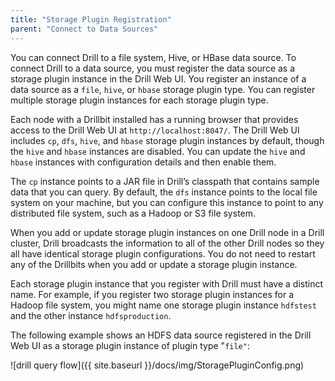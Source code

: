 ```yaml
---
title: "Storage Plugin Registration"
parent: "Connect to Data Sources"
---
```

You can connect Drill to a file system, Hive, or HBase data source. To connect
Drill to a data source, you must register the data source as a storage plugin
instance in the Drill Web UI. You register an instance of a data source as a
`file`, `hive`, or `hbase` storage plugin type. You can register multiple
storage plugin instances for each storage plugin type.

Each node with a Drillbit installed has a running browser that provides access
to the Drill Web UI at `http://localhost:8047/`. The Drill Web UI includes
`cp`, `dfs`, `hive`, and `hbase` storage plugin instances by default, though
the `hive` and `hbase` instances are disabled. You can update the `hive` and
`hbase` instances with configuration details and then enable them.

The `cp` instance points to a JAR file in Drill’s classpath that contains
sample data that you can query. By default, the `dfs` instance points to the
local file system on your machine, but you can configure this instance to
point to any distributed file system, such as a Hadoop or S3 file system.

When you add or update storage plugin instances on one Drill node in a Drill
cluster, Drill broadcasts the information to all of the other Drill nodes so
they all have identical storage plugin configurations. You do not need to
restart any of the Drillbits when you add or update a storage plugin instance.

Each storage plugin instance that you register with Drill must have a distinct
name. For example, if you register two storage plugin instances for a Hadoop
file system, you might name one storage plugin instance `hdfstest` and the
other instance `hdfsproduction`.

The following example shows an HDFS data source registered in the Drill Web UI
as a storage plugin instance of plugin type "`file"`:

![drill query flow]({{ site.baseurl }}/docs/img/StoragePluginConfig.png)